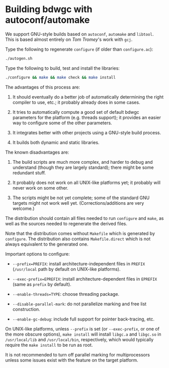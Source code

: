 # Building bdwgc with autoconf/automake

We support GNU-style builds based on `autoconf`, `automake` and `libtool`.
This is based almost entirely on _Tom Tromey_'s work with `gcj`.

Type the following to regenerate `configure` (if older than `configure.ac`):

```sh
./autogen.sh
```

Type the following to build, test and install the libraries:

```sh
./configure && make && make check && make install
```

The advantages of this process are:

  1. It should eventually do a better job of automatically determining the
     right compiler to use, etc.; it probably already does in some cases.

  2. It tries to automatically compute a good set of default bdwgc parameters
     for the platform (e.g. threads support); it provides an easier way to
     configure some of the other parameters.

  3. It integrates better with other projects using a GNU-style build process.

  4. It builds both dynamic and static libraries.

The known disadvantages are:

  1. The build scripts are much more complex, and harder to debug and
     understand (though they are largely standard); there might be some
     redundant stuff.

  2. It probably does not work on all UNIX-like platforms yet; it probably
     will never work on some other.

  3. The scripts might be not yet complete; some of the standard GNU targets
     might not work well yet.  (Corrections/additions are very welcome.)

The distribution should contain all files needed to run `configure` and
`make`, as well as the sources needed to regenerate the derived files.

Note that the distribution comes without `Makefile` which is generated by
`configure`.  The distribution also contains `Makefile.direct` which is not
always equivalent to the generated one.

Important options to configure:

  * `--prefix=PREFIX`: install architecture-independent files in `PREFIX`
    (`/usr/local` path by default on UNIX-like platforms).

  * `--exec-prefix=EPREFIX`: install architecture-dependent files in `EPREFIX`
    (same as `prefix` by default).

  * `--enable-threads=TYPE`: choose threading package.

  * `--disable-parallel-mark`: do not parallelize marking and free list
    construction.

  * `--enable-gc-debug`: include full support for pointer back-tracing, etc.

On UNIX-like platforms, unless `--prefix` is set (or `--exec-prefix`, or one
of the more obscure options), `make install` will install `libgc.a` and
`libgc.so` in `/usr/local/lib` and `/usr/local/bin`, respectively, which would
typically require the `make install` to be run as root.

It is not recommended to turn off parallel marking for multiprocessors unless
some issues exist with the feature on the target platform.
